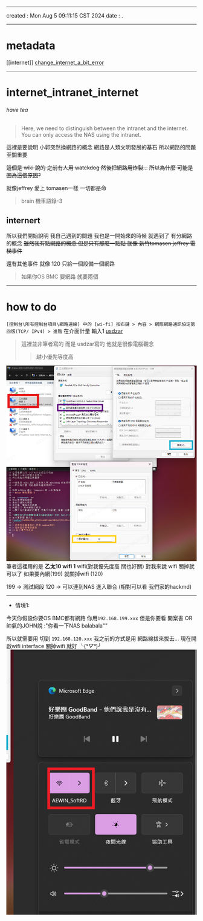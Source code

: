 -------------------------------------------------------------------------------
created	:	Mon Aug  5 09:11:15 CST 2024
date	:	.

-------------------------------------------------------------------------------
# metadata #
[[internet]]
[change_internet_a_bit_error](https://home.gamer.com.tw/creationDetail.php?sn=4308110)

-------------------------------------------------------------------------------
#  internet_intranet_internet  #

######   have tea   ######

> Here, we need to distinguish between the intranet and the internet. You can only access the NAS using the intranet.

這裡是要說明 小郭突然換網路的概念
網路是人類文明發展的基石
所以網路的問題至關重要

~~這個是 wiki 說的 之前有人用 watckdog 然後把網路用炸裂...~~
~~所以為什麼 可能是因為這個原因?~~

就像jeffrey 愛上 tomasen一樣 一切都是命
> brain 機車語錄-3

##  internert  ##
所以我們開始說明
我自己遇到的問題
我也是一開始來的時候
就遇到了 有分網路的概念
~~雖然我有點網路的概念 但是只有那麼一點點 就像 新竹tomasen jeffrey 電梯事件~~

還有其他事件 就像 120 只給一個設備一個網路
> 如果你OS BMC 要網路 就要兩個

-------------------------------------------------------------------------------
# how to do  #

`[控制台\所有控制台項目\網路連線] 中的 [wi-fi] 按右鍵 > 內容 > 網際網路通訊協定第四版(TCP/ IPv4) > 進階`
在介面計量 輸入1
[usdzar](aHR0cHM6Ly93d3cubW9iaWxlMDEuY29tL3RvcGljZGV0YWlsLnBocD9mPTUwNCZ0PTY1OTMzMTcK
)
> 這裡並非筆者寫的 而是 usdzar寫的
> 他就是很像電腦觀念
>> 越小優先等度高

![ auto count(優先程度調整)](./pic/network_intranet_internet_change.png)
筆者這裡用的是 **乙太10 wifi 1**
wifi(對我優先度高 關也好關)
對我來說 wifi  關掉就可以了
如果要內網(199) 就關掉wifi (120)

199 ->  測試網段
120 ->  可以連到NAS 進入聯合 (相對可以看 我們家的hackmd)

-------------------------------------------------------------------------------
+ 情境1:

今天你假設你要OS BMC都有網路 你用`192.168.199.xxx`
但是你要看 開案書 OR
帥氣的JOHN說 :"你看一下NAS balabala""

所以就需要用 切到 `192.168.120.xxx`
我之前的方式是用 網路線拔來拔去...
現在開啟wifi interface 關掉wifi 就好 ╰(*°▽°*)╯
![wifi](./pic/network_intranet_internet_wifi.png)
